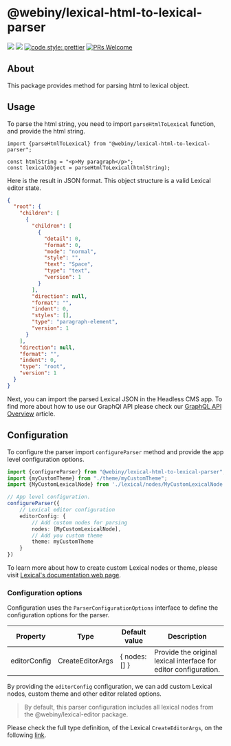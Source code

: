 # @webiny/lexical-html-to-lexical-parser

[![](https://img.shields.io/npm/dw/@webiny/lexical-html-to-lexical-parser.svg)](https://www.npmjs.com/package/@webiny/llexical-html-to-lexical-parser)
[![](https://img.shields.io/npm/v/@webiny/lexical-html-to-lexical-parser.svg)](https://www.npmjs.com/package/@webiny/lexical-html-to-lexical-parser)
[![code style: prettier](https://img.shields.io/badge/code_style-prettier-ff69b4.svg?style=flat-square)](https://github.com/prettier/prettier)
[![PRs Welcome](https://img.shields.io/badge/PRs-welcome-brightgreen.svg?style=flat-square)](http://makeapullrequest.com)

## About

This package provides method for parsing html to lexical object.

## Usage

To parse the html string, you need to import `parseHtmlToLexical` function, and provide
the html string.

```tsx
import {parseHtmlToLexical} from "@webiny/lexical-html-to-lexical-parser";

const htmlString = "<p>My paragraph</p>";
const lexicalObject = parseHtmlToLexical(htmlString);
```

Here is the result in JSON format. This object structure is a valid Lexical editor state.

```json
{
  "root": {
    "children": [
      {
        "children": [
          {
            "detail": 0,
            "format": 0,
            "mode": "normal",
            "style": "",
            "text": "Space",
            "type": "text",
            "version": 1
          }
        ],
        "direction": null,
        "format": "",
        "indent": 0,
        "styles": [],
        "type": "paragraph-element",
        "version": 1
      }
    ],
    "direction": null,
    "format": "",
    "indent": 0,
    "type": "root",
    "version": 1
  }
}
```

Next, you can import the parsed Lexical JSON in the Headless CMS app.
To find more about how to use our GraphQl API please check
our [GraphQL API Overview](https://www.webiny.com/docs/headless-cms/basics/graphql-api) article.

## Configuration

To configure the parser import `configureParser` method and provide the app level configuration options.

```ts
import {configureParser} from "@webiny/lexical-html-to-lexical-parser";
import {myCustomTheme} from "./theme/myCustomTheme";
import {MyCustomLexicalNode} from './lexical/nodes/MyCustomLexicalNode'

// App level configuration. 
configureParser({
    // Lexical editor configuration
    editorConfig: {
        // Add custom nodes for parsing
        nodes: [MyCustomLexicalNode],
        // Add you custom theme
        theme: myCustomTheme
    }
})
```

To learn more about how to create custom Lexical nodes or theme, please
visit [Lexical's documentation web page](https://lexical.dev/docs/intro).

### Configuration options

Configuration uses the `ParserConfigurationOptions` interface to define the configuration options for the parser.

| Property     | Type             | Default value | Description                                                      |
|--------------|------------------|---------------|------------------------------------------------------------------|
| editorConfig | CreateEditorArgs | { nodes: [] } | Provide the original lexical interface for editor configuration. |

By providing the `editorConfig` configuration, we can add custom Lexical nodes, custom theme and other editor related
options.

> By default, this parser configuration includes all lexical nodes from the @webiny/lexical-editor package.

Please check the full type definition, of the Lexical `CreateEditorArgs`, on the
following [link](https://lexical.dev/docs/api/modules/lexical#createeditorargs).








